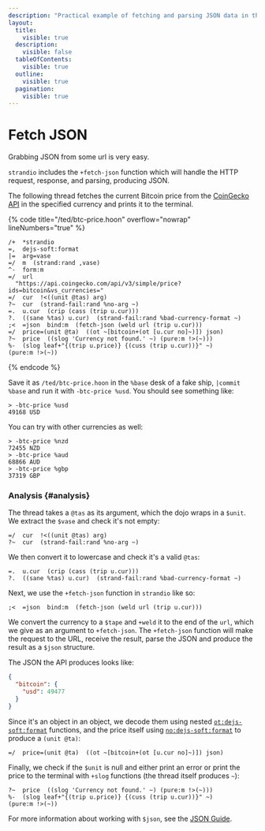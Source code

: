 ```yaml
---
description: "Practical example of fetching and parsing JSON data in threads using strandio's +fetch-json function, demonstrated with a Bitcoin price fetcher that queries external APIs and processes responses."
layout:
  title:
    visible: true
  description:
    visible: false
  tableOfContents:
    visible: true
  outline:
    visible: true
  pagination:
    visible: true
---
```


# Fetch JSON

Grabbing JSON from some url is very easy.

`strandio` includes the `+fetch-json` function which will handle the HTTP request, response, and parsing, producing JSON.

The following thread fetches the current Bitcoin price from the [CoinGecko API](https://www.coingecko.com/en/api) in the specified currency and prints it to the terminal.

{% code title="/ted/btc-price.hoon" overflow="nowrap" lineNumbers="true" %}
```hoon
/+  *strandio
=,  dejs-soft:format
|=  arg=vase
=/  m  (strand:rand ,vase)
^-  form:m
=/  url
  "https://api.coingecko.com/api/v3/simple/price?ids=bitcoin&vs_currencies="
=/  cur  !<((unit @tas) arg)
?~  cur  (strand-fail:rand %no-arg ~)
=.  u.cur  (crip (cass (trip u.cur)))
?.  ((sane %tas) u.cur)  (strand-fail:rand %bad-currency-format ~)
;<  =json  bind:m  (fetch-json (weld url (trip u.cur)))
=/  price=(unit @ta)  ((ot ~[bitcoin+(ot [u.cur no]~)]) json)
?~  price  ((slog 'Currency not found.' ~) (pure:m !>(~)))
%-  (slog leaf+"{(trip u.price)} {(cuss (trip u.cur))}" ~)
(pure:m !>(~))
```
{% endcode %}

Save it as `/ted/btc-price.hoon` in the `%base` desk of a fake ship, `|commit %base` and run it with `-btc-price %usd`. You should see something like:

```
> -btc-price %usd
49168 USD
```

You can try with other currencies as well:

```
> -btc-price %nzd
72455 NZD
> -btc-price %aud
68866 AUD
> -btc-price %gbp
37319 GBP
```

### Analysis {#analysis}

The thread takes a `@tas` as its argument, which the dojo wraps in a `$unit`. We extract the `$vase` and check it's not empty:

```hoon
=/  cur  !<((unit @tas) arg)
?~  cur  (strand-fail:rand %no-arg ~)
```

We then convert it to lowercase and check it's a valid `@tas`:

```hoon
=.  u.cur  (crip (cass (trip u.cur)))
?.  ((sane %tas) u.cur)  (strand-fail:rand %bad-currency-format ~)
```

Next, we use the `+fetch-json` function in `strandio` like so:

```hoon
;<  =json  bind:m  (fetch-json (weld url (trip u.cur)))
```

We convert the currency to a `$tape` and `+weld` it to the end of the `url`, which we give as an argument to `+fetch-json`. The `+fetch-json` function will make the request to the URL, receive the result, parse the JSON and produce the result as a `$json` structure.

The JSON the API produces looks like:

```json
{
  "bitcoin": {
    "usd": 49477
  }
}
```

Since it's an object in an object, we decode them using nested [`ot:dejs-soft:format`](../../../../hoon/zuse/2d_7.md#otdejs-softformat) functions, and the price itself using [`no:dejs-soft:format`](../../../../hoon/zuse/2d_7.md#nodejs-softformat) to produce a `(unit @ta)`:

```hoon
=/  price=(unit @ta)  ((ot ~[bitcoin+(ot [u.cur no]~)]) json)
```

Finally, we check if the `$unit` is null and either print an error or print the price to the terminal with `+slog` functions (the thread itself produces `~`):

```hoon
?~  price  ((slog 'Currency not found.' ~) (pure:m !>(~)))
%-  (slog leaf+"{(trip u.price)} {(cuss (trip u.cur))}" ~)
(pure:m !>(~))
```

For more information about working with `$json`, see the [JSON Guide](../../../../hoon/json-guide.md).
